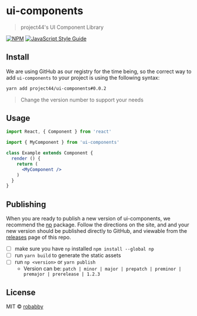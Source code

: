 # ui-components

> project44&#x27;s UI Component Library

[![NPM](https://img.shields.io/npm/v/ui-components.svg)](https://www.npmjs.com/package/ui-components) [![JavaScript Style Guide](https://img.shields.io/badge/code_style-standard-brightgreen.svg)](https://standardjs.com)

## Install

We are using GitHub as our registry for the time being, so the correct way to add `ui-components` to your project is using the following syntax:

```bash
yarn add project44/ui-components#0.0.2
```
> Change the version number to support your needs

## Usage

```jsx
import React, { Component } from 'react'

import { MyComponent } from 'ui-components'

class Example extends Component {
  render () {
    return (
      <MyComponent />
    )
  }
}
```

## Publishing

When you are ready to publish a new version of ui-components, we recommend the [np](https://github.com/sindresorhus/np) package.  Follow the directions on the site, and and your new version should be published directly to GitHub, and viewable from the [releases](https://github.com/project44/ui-components/releases) page of this repo.

- [ ] make sure you have `np` installed `npm install --global np`
- [ ] run `yarn build` to generate the static assets
- [ ] run `np <version>` or `yarn publish`
  - Version can be: `patch | minor | major | prepatch | preminor | premajor | prerelease | 1.2.3`

## License

MIT © [robabby](https://github.com/robabby)
